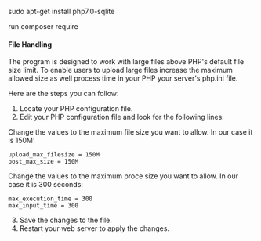 sudo apt-get install php7.0-sqlite

run composer require 

#### File Handling
The program is designed to work with large files above PHP's default file size limit. To enable users
to upload large files increase the maximum allowed size as well process time in your PHP your server's php.ini file.

Here are the steps you can follow:

1. Locate your PHP configuration file.
2. Edit your PHP configuration file and look for the following lines:

Change the values to the maximum file size you want to allow. In our case it is 150M:
```
upload_max_filesize = 150M
post_max_size = 150M

```
Change the values to the maximum proce size you want to allow. In our case it is 300 seconds:

```
max_execution_time = 300
max_input_time = 300

```
3. Save the changes to the file.
4. Restart your web server to apply the changes.
